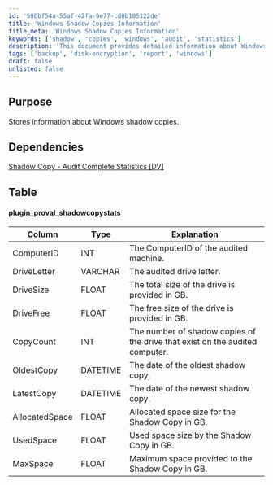 ```yaml
---
id: '59bbf54a-55af-42fa-9e77-cd0b105122de'
title: 'Windows Shadow Copies Information'
title_meta: 'Windows Shadow Copies Information'
keywords: ['shadow', 'copies', 'windows', 'audit', 'statistics']
description: 'This document provides detailed information about Windows shadow copies, including their statistics and storage details. It outlines the structure of the data collected, dependencies, and specific metrics related to shadow copies on audited machines.'
tags: ['backup', 'disk-encryption', 'report', 'windows']
draft: false
unlisted: false
---
```

## Purpose

Stores information about Windows shadow copies.

## Dependencies

[Shadow Copy - Audit Complete Statistics [DV]](<../scripts/Shadow Copy - Audit Complete Statistics DV.md>)

## Table

#### plugin_proval_shadowcopystats

| Column        | Type    | Explanation                                                                                      |
|---------------|---------|--------------------------------------------------------------------------------------------------|
| ComputerID    | INT     | The ComputerID of the audited machine.                                                          |
| DriveLetter    | VARCHAR | The audited drive letter.                                                                        |
| DriveSize     | FLOAT   | The total size of the drive is provided in GB.                                                 |
| DriveFree     | FLOAT   | The free size of the drive is provided in GB.                                                  |
| CopyCount     | INT     | The number of shadow copies of the drive that exist on the audited computer.                   |
| OldestCopy    | DATETIME| The date of the oldest shadow copy.                                                              |
| LatestCopy    | DATETIME| The date of the newest shadow copy.                                                              |
| AllocatedSpace | FLOAT   | Allocated space size for the Shadow Copy in GB.                                                 |
| UsedSpace     | FLOAT   | Used space size by the Shadow Copy in GB.                                                       |
| MaxSpace      | FLOAT   | Maximum space provided to the Shadow Copy in GB.                                               |













